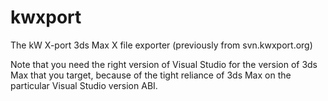 kwxport
=======

The kW X-port 3ds Max X file exporter (previously from svn.kwxport.org)


Note that you need the right version of Visual Studio for the version 
of 3ds Max that you target, because of the tight reliance of 3ds Max 
on the particular Visual Studio version ABI.


